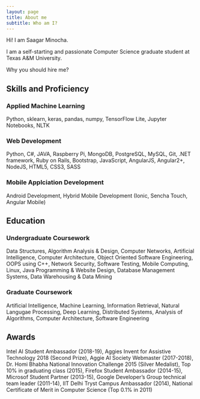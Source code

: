 ```yaml
---
layout: page
title: About me
subtitle: Who am I?
---
```


Hi! I am Saagar Minocha.

I am a self-starting and passionate Computer Science graduate student at Texas A&M University.


Why you should hire me?
## Skills and Proficiency

### Applied Machine Learning
Python, sklearn, keras, pandas, numpy, TensorFlow Lite, Jupyter Notebooks, NLTK
### Web Development
Python, C#, JAVA, Raspberry Pi, MongoDB, PostgreSQL, MySQL, Git, .NET framework, Ruby on Rails, Bootstrap, JavaScript, AngularJS, Angular2+, NodeJS, HTML5, CSS3, SASS
### Mobile Applciation Development
Android Development, Hybrid Mobile Development (Ionic, Sencha Touch, Angular Mobile)
## Education

### Undergraduate Coursework
Data Structures, Algorithm Analysis & Design, Computer Networks, Artificial Intelligence, Computer Architecture, Object Oriented Software Engineering, OOPS using C++, Network Security, Software Testing, Mobile Computing, Linux, Java Programming & Website Design, Database Management Systems, Data Warehousing & Data Mining

### Graduate Coursework
Artificial Intelligence, Machine Learning, Information Retrieval, Natural Langugae Processing, Deep Learning, Distributed Systems, Analysis of Algorithms, Computer Architecture, Software Engineering

## Awards
Intel AI Student Ambassador (2018-19), Aggies Invent for Assistive Technology 2018 (Second Prize), Aggie AI Society Webmaster (2017-2018), Dr. Homi Bhabha National Innovation Challenge 2015 (Silver Medalist), Top 10% in graduating class (2015), Firefox Student Ambassador (2014-15), Microsof Student Partner (2013-15), Google Developer’s Group technical team leader (2011-14), IIT Delhi Tryst Campus Ambassador (2014), National Certificate of Merit in Computer Science (Top 0.1% in 2011)